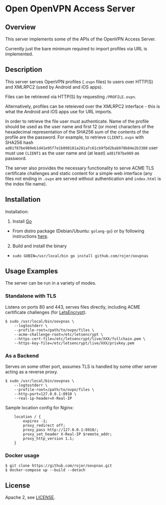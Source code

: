 # Open OpenVPN Access Server

## Overview

This server implements some of the APIs of the OpenVPN Access Server.

Currently just the bare minimum required to import profiles via URL is implemented.

## Description

This server serves OpenVPN profiles (`.ovpn` files) to users over HTTP(S) and XMLRPC2 (used by Android and iOS apps).

Files can be retrieved via HTTP(S) by requesting `/PROFILE.ovpn`.

Alternatively, profiles can be reteieved over the XMLRPC2 interface - this is what the Android and iOS apps use for URL imports.

In order to retrieve the file user must authenticate. Name of the profile should be used as the user name and first 12 (or more) characters of the hexadecimal representation of the SHA256 sum of the contents of the profile are the password.
For example, to retrieve `CLIENT1.ovpn` with SHA256 hash `ad81f87be989eb1d41e95f7e1b898181a281a7c61cb9fbd2bab978b84e2b3388` user must use `CLIENT1` as the user name and (at least) `ad81f87be989` as password.

The server also provides the necessary functionality to serve ACME TLS certificate challenges and static content for a simple web interface (any files not ending in `.ovpn` are served without authentication and `index.html` is the index file name).

## Installation

Installation:

1. Install [Go](https://go.dev/)
  * From distro package (Debian/Ubuntu: `golang-go`) or by following instructions [here](https://go.dev/dl/).
2. Build and install the binary
  * `sudo GOBIN=/usr/local/bin go install github.com/rojer/oovpnas`

## Usage Examples

The server can be run in a variety of modes.

### Standalone with TLS

Listens on ports 80 and 443, serves files directly, including ACME certificate challenges (for [LetsEncrypt](https://letsencrypt.org/)).

```
$ sudo /usr/local/bin/oovpnas \
    --logtostderr \
    --profile-root=/path/to/ovpn/files \
    --acme-challenge-root=/etc/letsencrypt \
    --https-cert-file=/etc/letsencrypt/live/XXX/fullchain.pem \
    --https-key-file=/etc/letsencrypt/live/XXX/privkey.pem
```

### As a Backend

Serves on some other port, assumes TLS is handled by some other server acting as a reverse proxy.

```
$ sudo /usr/local/bin/oovpnas \
    --logtostderr \
    --profile-root=/path/to/ovpn/files \
    --http-port=127.0.0.1:8910 \
    --real-ip-header=X-Real-IP
```

Sample location config for Nginx:

```
    location / {
        expires -1;
        proxy_redirect off;
        proxy_pass http://127.0.0.1:8910/;
        proxy_set_header X-Real-IP $remote_addr;
        proxy_http_version 1.1;
    }
```

### Docker usage
```
$ git clone https://github.com/rojer/oovpnas.git
$ docker-compose up --build --detach
```

## License

Apache 2, see [LICENSE](LICENSE).

